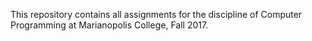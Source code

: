 This repository contains all assignments for the discipline of Computer Programming at Marianopolis College, Fall 2017.
